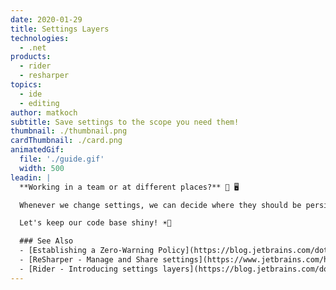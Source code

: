 ```yaml
---
date: 2020-01-29
title: Settings Layers
technologies:
  - .net
products:
  - rider
  - resharper
topics:
  - ide
  - editing
author: matkoch
subtitle: Save settings to the scope you need them!
thumbnail: ./thumbnail.png
cardThumbnail: ./card.png
animatedGif:
  file: './guide.gif'
  width: 500
leadin: |
  **Working in a team or at different places?** 👥 🖥

  Whenever we change settings, we can decide where they should be persisted. There are **3 layers by default**: local machine, solution team-shared, and solution personal. Settings like code formatting or code inspections are particularly suitable to be saved in the team-shared layer and committed to the repository. Doing so ensures that our code is always consistently structured and allows our CI to use `inspectcode.exe` to create an **insightful report** for existing code smells.

  Let's keep our code base shiny! ☀️🌈

  ### See Also
  - [Establishing a Zero-Warning Policy](https://blog.jetbrains.com/dotnet/2016/10/04/establishing-a-zero-warning-policy-with-resharpers-solution-wide-analysis/)
  - [ReSharper - Manage and Share settings](https://www.jetbrains.com/help/resharper/Sharing_Configuration_Options.html)
  - [Rider - Introducing settings layers](https://blog.jetbrains.com/dotnet/2017/02/20/rider-eap-update-code-style-settings-layers/)
---
```


